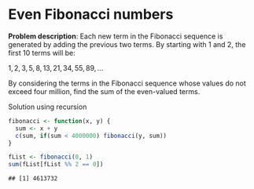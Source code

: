 Even Fibonacci numbers
================

**Problem description**: Each new term in the Fibonacci sequence is generated by adding the previous two terms. By starting with 1 and 2, the first 10 terms will be:

1, 2, 3, 5, 8, 13, 21, 34, 55, 89, ...

By considering the terms in the Fibonacci sequence whose values do not exceed four million, find the sum of the even-valued terms.

Solution using recursion

``` r
fibonacci <- function(x, y) {
  sum <- x + y
  c(sum, if(sum < 4000000) fibonacci(y, sum))
}

fList <- fibonacci(0, 1)
sum(fList[fList %% 2 == 0])
```

    ## [1] 4613732

